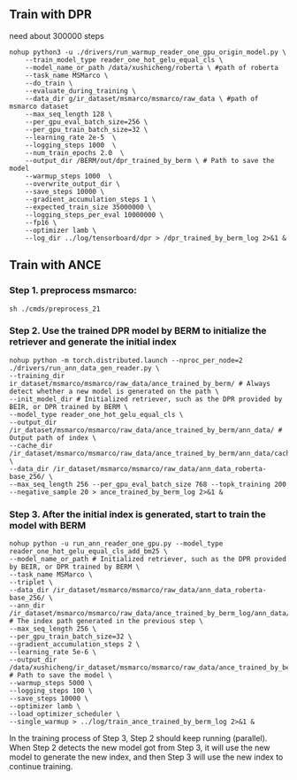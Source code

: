 ## Train with DPR
need about 300000 steps
```
nohup python3 -u ./drivers/run_warmup_reader_one_gpu_origin_model.py \
    --train_model_type reader_one_hot_gelu_equal_cls \
    --model_name_or_path /data/xushicheng/roberta \ #path of roberta
    --task_name MSMarco \
    --do_train \
    --evaluate_during_training \
    --data_dir g/ir_dataset/msmarco/msmarco/raw_data \ #path of msmarco dataset
    --max_seq_length 128 \ 
    --per_gpu_eval_batch_size=256 \
    --per_gpu_train_batch_size=32 \
    --learning_rate 2e-5  \
    --logging_steps 1000  \
    --num_train_epochs 2.0  \
    --output_dir /BERM/out/dpr_trained_by_berm \ # Path to save the model
    --warmup_steps 1000  \
    --overwrite_output_dir \
    --save_steps 10000 \
    --gradient_accumulation_steps 1 \
    --expected_train_size 35000000 \
    --logging_steps_per_eval 10000000 \
    --fp16 \
    --optimizer lamb \
    --log_dir ../log/tensorboard/dpr > /dpr_trained_by_berm_log 2>&1 &
```

## Train with ANCE

### Step 1. preprocess msmarco:
```
sh ./cmds/preprocess_21
```

### Step 2. Use the trained DPR model by BERM to initialize the retriever and generate the initial index
```
nohup python -m torch.distributed.launch --nproc_per_node=2 ./drivers/run_ann_data_gen_reader.py \
--training_dir ir_dataset/msmarco/msmarco/raw_data/ance_trained_by_berm/ # Always detect whether a new model is generated on the path \
--init_model_dir # Initialized retriever, such as the DPR provided by BEIR, or DPR trained by BERM \
--model_type reader_one_hot_gelu_equal_cls \
--output_dir /ir_dataset/msmarco/msmarco/raw_data/ance_trained_by_berm/ann_data/ # Output path of index \
--cache_dir /ir_dataset/msmarco/msmarco/raw_data/ance_trained_by_berm/ann_data/cache/ \
--data_dir /ir_dataset/msmarco/msmarco/raw_data/ann_data_roberta-base_256/ \
--max_seq_length 256 --per_gpu_eval_batch_size 768 --topk_training 200 --negative_sample 20 > ance_trained_by_berm_log 2>&1 &
```

### Step 3. After the initial index is generated, start to train the model with BERM

```
nohup python -u run_ann_reader_one_gpu.py --model_type reader_one_hot_gelu_equal_cls_add_bm25 \
--model_name_or_path # Initialized retriever, such as the DPR provided by BEIR, or DPR trained by BERM \
--task_name MSMarco \
--triplet \
--data_dir /ir_dataset/msmarco/msmarco/raw_data/ann_data_roberta-base_256/ \
--ann_dir /ir_dataset/msmarco/msmarco/raw_data/ance_trained_by_berm_log/ann_data/ # The index path generated in the previous step \
--max_seq_length 256 \
--per_gpu_train_batch_size=32 \
--gradient_accumulation_steps 2 \
--learning_rate 5e-6 \
--output_dir /data/xushicheng/ir_dataset/msmarco/msmarco/raw_data/ance_trained_by_berm_log/ # Path to save the model \
--warmup_steps 5000 \
--logging_steps 100 \
--save_steps 10000 \
--optimizer lamb \
--load_optimizer_scheduler \
--single_warmup > ../log/train_ance_trained_by_berm_log 2>&1 &
```

In the training process of Step 3, Step 2 should keep running (parallel). When Step 2 detects the new model got from Step 3, it will use the new model to generate the new index, and then Step 3 will use the new index to continue training.